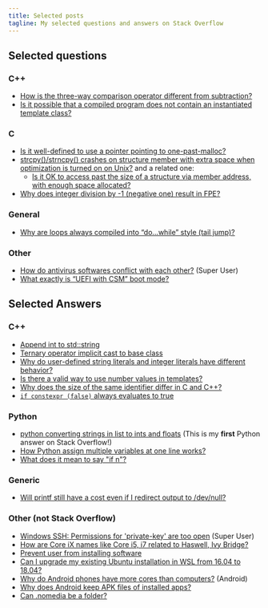 ```yaml
---
title: Selected posts
tagline: My selected questions and answers on Stack Overflow
---
```


## Selected questions

### C++

- [How is the three-way comparison operator different from subtraction?](https://stackoverflow.com/q/48042955/5958455)
- [Is it possible that a compiled program does not contain an instantiated template class?](https://stackoverflow.com/q/48032907/5958455)

### C

- [Is it well-defined to use a pointer pointing to one-past-malloc?](https://stackoverflow.com/q/47900466/5958455)
- [strcpy()/strncpy() crashes on structure member with extra space when optimization is turned on on Unix?](https://stackoverflow.com/q/47220212/5958455) and a related one:
  - [Is it OK to access past the size of a structure via member address, with enough space allocated?](https://stackoverflow.com/q/47224138)
- [Why does integer division by -1 (negative one) result in FPE?](https://stackoverflow.com/q/46378104/5958455)

### General

- [Why are loops always compiled into “do…while” style (tail jump)?](https://stackoverflow.com/q/47783926/5958455)

### Other

- [How do antivirus softwares conflict with each other?](https://superuser.com/q/1274329/688600) (Super User)
- [What exactly is “UEFI with CSM” boot mode?](https://superuser.com/q/1284392/688600)


## Selected Answers

### C++

- [Append int to std::string](https://stackoverflow.com/a/45505795/5958455)
- [Ternary operator implicit cast to base class](https://stackoverflow.com/a/49240226/5958455)
- [Why do user-defined string literals and integer literals have different behavior?](https://stackoverflow.com/a/47467463/5958455)
- [Is there a valid way to use number values in templates?](https://stackoverflow.com/a/52360062/5958455)
- [Why does the size of the same identifier differ in C and C++?](https://stackoverflow.com/a/47347568/5958455)
- [`if constexpr (false)` always evaluates to true](https://stackoverflow.com/a/55922184/5958455)

### Python

- [python converting strings in list to ints and floats](https://stackoverflow.com/a/48441455/5958455) (This is my **first** Python answer on Stack Overflow!)
- [How Python assign multiple variables at one line works?](https://stackoverflow.com/a/52143588/5958455)
- [What does it mean to say "if n"?](https://stackoverflow.com/a/53920456/5958455)

### Generic

- [Will printf still have a cost even if I redirect output to /dev/null?](https://stackoverflow.com/a/54196303/5958455)

### Other (not Stack Overflow)

- [Windows SSH: Permissions for 'private-key' are too open](https://superuser.com/a/1296046/688600) (Super User)
- [How are Core iX names like Core i5, i7 related to Haswell, Ivy Bridge?](https://superuser.com/a/1434948/688600)
- [Prevent user from installing software](https://superuser.com/a/1279935/688600)
- [Can I upgrade my existing Ubuntu installation in WSL from 16.04 to 18.04?](https://superuser.com/a/1317981/688600)
- [Why do Android phones have more cores than computers?](https://android.stackexchange.com/a/176503/205764) (Android)
- [Why does Android keep APK files of installed apps?](https://android.stackexchange.com/a/174444/205764)
- [Can .nomedia be a folder?](https://android.stackexchange.com/a/205247/205764)
